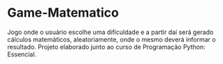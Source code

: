 # Game-Matematico
Jogo onde o usuário escolhe uma dificuldade e a partir daí será gerado cálculos matemáticos, aleatoriamente, onde o mesmo deverá informar o resultado. Projeto elaborado junto ao curso de Programação Python: Essencial.
